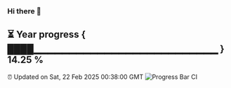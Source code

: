 ### Hi there 👋
⏳ Year progress { ████▁▁▁▁▁▁▁▁▁▁▁▁▁▁▁▁▁▁▁▁▁▁▁▁▁▁ } 14.25 %
---
⏰ Updated on Sat, 22 Feb 2025 00:38:00 GMT
![Progress Bar CI](https://github.com/Moyi321/Moyi321/workflows/Progress%20Bar%20CI/badge.svg)
